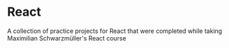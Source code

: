 # React
A collection of practice projects for React that were completed while taking Maximilian Schwarzmüller's React course
